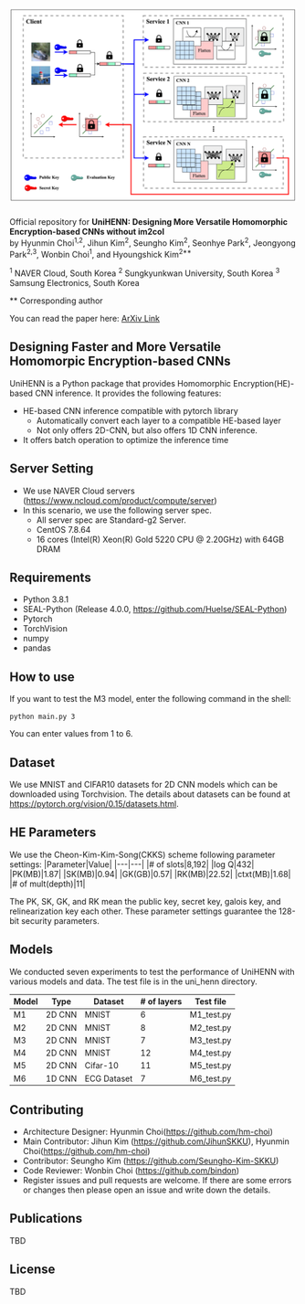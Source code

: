# ![Overview of the UniHENN](./figure/Overview.png)

Official repository for **UniHENN: Designing More Versatile Homomorphic Encryption-based CNNs without im2col**  
by
Hyunmin Choi<sup>1,2</sup>, Jihun Kim<sup>2</sup>, Seungho Kim<sup>2</sup>, Seonhye Park<sup>2</sup>, Jeongyong Park<sup>2,3</sup>, Wonbin Choi<sup>1</sup>, and Hyoungshick Kim<sup>2**</sup>

<sup>1</sup> NAVER Cloud, South Korea
<sup>2</sup> Sungkyunkwan University, South Korea
<sup>3</sup> Samsung Electronics, South Korea

** Corresponding author

You can read the paper here: [ArXiv Link](https://arxiv.org/abs/2402.03060)

## Designing Faster and More Versatile Homomorpic Encryption-based CNNs
UniHENN is a Python package that provides Homomorphic Encryption(HE)-based CNN inference. 
It provides the following features:
- HE-based CNN inference compatible with pytorch library
  - Automatically convert each layer to a compatible HE-based layer
  - Not only offers 2D-CNN, but also offers 1D CNN inference.
- It offers batch operation to optimize the inference time

## Server Setting

-   We use NAVER Cloud servers (https://www.ncloud.com/product/compute/server)
-   In this scenario, we use the following server spec.
    -   All server spec are Standard-g2 Server.
    -   CentOS 7.8.64
    -   16 cores (Intel(R) Xeon(R) Gold 5220 CPU @ 2.20GHz) with 64GB DRAM

## Requirements

-   Python 3.8.1
-   SEAL-Python (Release 4.0.0, https://github.com/Huelse/SEAL-Python)
-   Pytorch
-   TorchVision
-   numpy
-   pandas

## How to use

If you want to test the M3 model, enter the following command in the shell:
```
python main.py 3
```
You can enter values from 1 to 6.

## Dataset

We use MNIST and CIFAR10 datasets for 2D CNN models which can be downloaded using Torchvision. The details about datasets can be found at https://pytorch.org/vision/0.15/datasets.html.

## HE Parameters
We use the Cheon-Kim-Kim-Song(CKKS) scheme following parameter settings:
|Parameter|Value|
|---|---|
|\# of slots|8,192|
|log Q|432|
|PK(MB)|1.87|
|SK(MB)|0.94|
|GK(GB)|0.57|
|RK(MB)|22.52|
|ctxt(MB)|1.68|
|\# of mult(depth)|11|

The PK, SK, GK, and RK mean the public key, secret key, galois key, and relinearization key each other.
These parameter settings guarantee the 128-bit security parameters.


## Models
We conducted seven experiments to test the performance of UniHENN with various models and data. The test file is in the uni_henn directory.

|Model|Type|Dataset|\# of layers|Test file|
|---|---|---|---|---|
|M1|2D CNN|MNIST|6|M1_test.py|
|M2|2D CNN|MNIST|8|M2_test.py|
|M3|2D CNN|MNIST|7|M3_test.py|
|M4|2D CNN|MNIST|12|M4_test.py|
|M5|2D CNN|Cifar-10|11|M5_test.py|
|M6|1D CNN|ECG Dataset|7|M6_test.py|

## Contributing
- Architecture Designer: Hyunmin Choi(https://github.com/hm-choi)
- Main Contributor: Jihun Kim (https://github.com/JihunSKKU), Hyunmin Choi(https://github.com/hm-choi)
- Contributor: Seungho Kim (https://github.com/Seungho-Kim-SKKU)
- Code Reviewer: Wonbin Choi (https://github.com/bindon)
- Register issues and pull requests are welcome. If there are some errors or changes then please open an issue and write down the details. 

## Publications
TBD

## License
TBD
